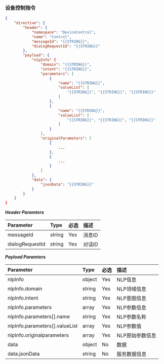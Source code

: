 ### 设备控制指令
```json
{
	"directive": {
		"header": {
			"namespace": "DeviceControl",
			"name": "Control",
            "messageId": "{{STRING}}",
			"dialogRequestId": "{{STRING}}"
		},
		"payload": {
            "nlpInfo" {
                "domain": "{{STRING}}",
                "intent": "{{STRING}}",
                "parameters": [
                    {
                        "name": "{{STRING}}",
                        "valueList": [
                            "{{STRING}}", "{{STRING}}", "{{STRING}}"
                        ]
                    },
                    {
                        "name": "{{STRING}}",
                        "valueList": [
                            "{{STRING}}", "{{STRING}}", "{{STRING}}"
                        ]
                    }
                ],
                "originalParameters": [
                    {
						...
                    },
                    {
                        ...
                    }
                ]
            },
			"data": {
				"jsonData": "{{STRING}}"
			}
		}
	}
}
```

***Header Paramters***

|	Parameter			|	Type		|	必选	|	描述								|
|	:-------------------	|	:--------	|	:-----	|	:--------------------------------	|
|	messageId			|	string	|	Yes	|	消息ID							|
|	dialogRequestId	|	string	|	Yes	|	对话ID							|

***Payload Paramters***

|	Parameter								|	Type		|	必选	|	描述								|
|	:---------------------------------------	|	:--------	|	:-----	|	:--------------------------------	|
|	nlpInfo									|	object	|	Yes	|	NLP信息						|
|	nlpInfo.domain						|	string	|	Yes	|	NLP领域信息					|
|	nlpInfo.intent							|	string	|	Yes	|	NLP意图信息					|
|	nlpInfo.parameters					|	array		|	Yes	|	NLP参数信息					|
|	nlpInfo.parameters[].name		|	string	|	Yes	|	NLP参数名称					|
|	nlpInfo.parameters[].valueList	|	array		|	Yes	|	NLP参数值					|
|	nlpInfo.originalparameters		|	array		|	Yes	|	NLP原始参数信息			|
|	data										|	object	|	No	|	数据								|
|	data.jsonData						|	string	|	No	|	服务数据信息					|